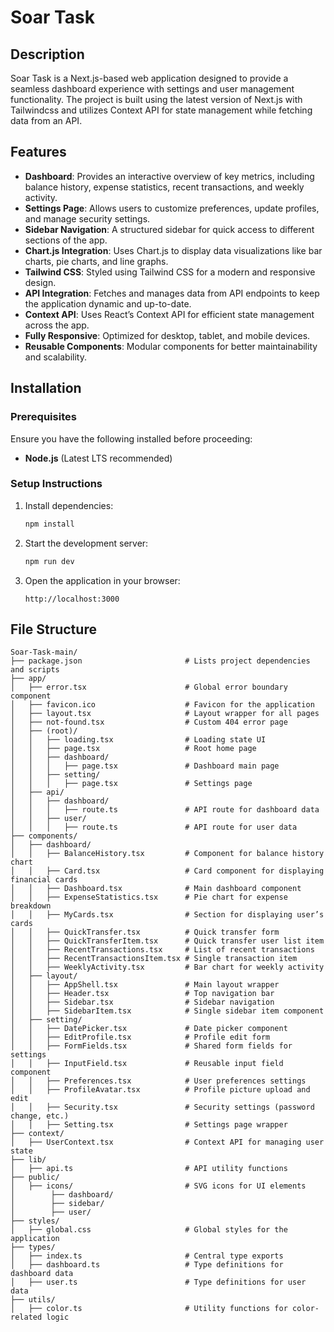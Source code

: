 # Soar Task

## Description

Soar Task is a Next.js-based web application designed to provide a seamless dashboard experience with settings and user management functionality. The project is built using the latest version of Next.js with Tailwindcss and utilizes Context API for state management while fetching data from an API.

## Features

- **Dashboard**: Provides an interactive overview of key metrics, including balance history, expense statistics, recent transactions, and weekly activity.
- **Settings Page**: Allows users to customize preferences, update profiles, and manage security settings.
- **Sidebar Navigation**: A structured sidebar for quick access to different sections of the app.
- **Chart.js Integration**: Uses Chart.js to display data visualizations like bar charts, pie charts, and line graphs.
- **Tailwind CSS**: Styled using Tailwind CSS for a modern and responsive design.
- **API Integration**: Fetches and manages data from API endpoints to keep the application dynamic and up-to-date.
- **Context API**: Uses React’s Context API for efficient state management across the app.
- **Fully Responsive**: Optimized for desktop, tablet, and mobile devices.
- **Reusable Components**: Modular components for better maintainability and scalability.

## Installation

### Prerequisites

Ensure you have the following installed before proceeding:

- **Node.js** (Latest LTS recommended)

### Setup Instructions


1. Install dependencies:

   ```sh
   npm install
   ```

2. Start the development server:

   ```sh
   npm run dev
   ```

3. Open the application in your browser:
   ```
   http://localhost:3000
   ```

## File Structure

```
Soar-Task-main/
├── package.json                       # Lists project dependencies and scripts
├── app/
│   ├── error.tsx                      # Global error boundary component
│   ├── favicon.ico                    # Favicon for the application
│   ├── layout.tsx                     # Layout wrapper for all pages
│   ├── not-found.tsx                  # Custom 404 error page
│   ├── (root)/
│   │   ├── loading.tsx                # Loading state UI
│   │   ├── page.tsx                   # Root home page
│   │   ├── dashboard/
│   │   │   ├── page.tsx               # Dashboard main page
│   │   ├── setting/
│   │   │   ├── page.tsx               # Settings page
│   ├── api/
│   │   ├── dashboard/
│   │   │   ├── route.ts               # API route for dashboard data
│   │   ├── user/
│   │   │   ├── route.ts               # API route for user data
├── components/
│   ├── dashboard/
│   │   ├── BalanceHistory.tsx         # Component for balance history chart
│   │   ├── Card.tsx                   # Card component for displaying financial cards
│   │   ├── Dashboard.tsx              # Main dashboard component
│   │   ├── ExpenseStatistics.tsx      # Pie chart for expense breakdown
│   │   ├── MyCards.tsx                # Section for displaying user’s cards
│   │   ├── QuickTransfer.tsx          # Quick transfer form
│   │   ├── QuickTransferItem.tsx      # Quick transfer user list item
│   │   ├── RecentTransactions.tsx     # List of recent transactions
│   │   ├── RecentTransactionsItem.tsx # Single transaction item
│   │   ├── WeeklyActivity.tsx         # Bar chart for weekly activity
│   ├── layout/
│   │   ├── AppShell.tsx               # Main layout wrapper
│   │   ├── Header.tsx                 # Top navigation bar
│   │   ├── Sidebar.tsx                # Sidebar navigation
│   │   ├── SidebarItem.tsx            # Single sidebar item component
│   ├── setting/
│   │   ├── DatePicker.tsx             # Date picker component
│   │   ├── EditProfile.tsx            # Profile edit form
│   │   ├── FormFields.tsx             # Shared form fields for settings
│   │   ├── InputField.tsx             # Reusable input field component
│   │   ├── Preferences.tsx            # User preferences settings
│   │   ├── ProfileAvatar.tsx          # Profile picture upload and edit
│   │   ├── Security.tsx               # Security settings (password change, etc.)
│   │   ├── Setting.tsx                # Settings page wrapper
├── context/
│   ├── UserContext.tsx                # Context API for managing user state
├── lib/
│   ├── api.ts                         # API utility functions
├── public/
│   ├── icons/                         # SVG icons for UI elements
│        ├── dashboard/
│        ├── sidebar/
│        ├── user/
├── styles/
│   ├── global.css                     # Global styles for the application
├── types/
│   ├── index.ts                       # Central type exports
│   ├── dashboard.ts                   # Type definitions for dashboard data
│   ├── user.ts                        # Type definitions for user data
├── utils/
│   ├── color.ts                       # Utility functions for color-related logic
```

